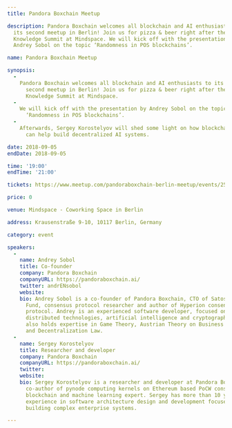 ```yaml
---
title: Pandora Boxchain Meetup

description: Pandora Boxchain welcomes all blockchain and AI enthusiasts to
  its second meetup in Berlin! Join us for pizza & beer right after the Zero
  Knowledge Summit at Mindspace. We will kick off with the presentation by
  Andrey Sobol on the topic ‘Randomness in POS blockchains’.

name: Pandora Boxchain Meetup

synopsis:
  -
    Pandora Boxchain welcomes all blockchain and AI enthusiasts to its
      second meetup in Berlin! Join us for pizza & beer right after the Zero
      Knowledge Summit at Mindspace.
  -
    We will kick off with the presentation by Andrey Sobol on the topic
      ‘Randomness in POS blockchains’.
  -
    Afterwards, Sergey Korostelyov will shed some light on how blockchain
      can help build decentralized AI systems.

date: 2018-09-05
endDate: 2018-09-05

time: '19:00'
endTime: '21:00'

tickets: https://www.meetup.com/pandoraboxchain-berlin-meetup/events/254212923/

price: 0

venue: Mindspace - Coworking Space in Berlin

address: Krausenstraße 9-10, 10117 Berlin, Germany

category: event

speakers:
  -
    name: Andrey Sobol
    title: Co-founder
    company: Pandora Boxchain
    companyURL: https://pandoraboxchain.ai/
    twitter: andrENsobol
    website:
    bio: Andrey Sobol is a co-founder of Pandora Boxchain, CTO of Satoshi
      Fund, consensus protocol researcher and author of Hyperion consensus
      protocol. Andrey is an experienced software developer, focused on
      distributed technologies, artificial intelligence and cryptography. He
      also holds expertise in Game Theory, Austrian Theory on Business Cycle,
      and Decentralization Law.
  -
    name: Sergey Korostelyov
    title: Researcher and developer
    company: Pandora Boxchain
    companyURL: https://pandoraboxchain.ai/
    twitter:
    website:
    bio: Sergey Korostelyov is a researcher and developer at Pandora Boxchain,
      co-author of pynode computing kernels on Ethereum based PoCW consensus,
      blockchain and machine learning expert. Sergey has more than 10 years of
      experience in software architecture design and development focused on
      building complex enterprise systems.

---
```

<!-- ### DON'T MAKE CHANGES BELOW THIS LINE! ### -->

<Event-Content/>
